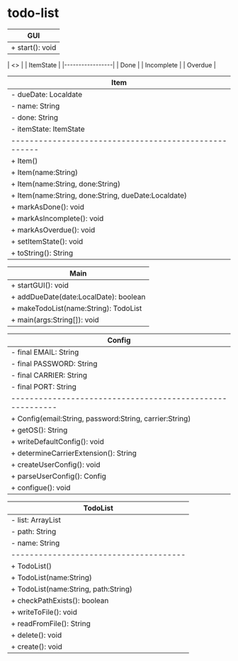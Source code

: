 # todo-list

|       GUI       |
|-----------------|
| + start(): void |

| <<enumeration>> |
| ItemState       |
|-----------------|
| Done            |
| Incomplete      |
| Overdue         |

|                        Item                         |
|-----------------------------------------------------|
| - dueDate: Localdate                                |
| - name: String                                      |
| - done: String                                      |
| - itemState: ItemState                              |
|-----------------------------------------------------|
| + Item()                                            |
| + Item(name:String)                                 |
| + Item(name:String, done:String)                    |
| + Item(name:String, done:String, dueDate:Localdate) |
| + markAsDone(): void                                |
| + markAsIncomplete(): void                          |
| + markAsOverdue(): void                             |
| + setItemState(): void                              |
| + toString(): String                                |

|                 Main                  |
|---------------------------------------|
| + startGUI(): void                    |
| + addDueDate(date:LocalDate): boolean |
| + makeTodoList(name:String): TodoList |
| + main(args:String[]): void           |

|                         Config                          |
|---------------------------------------------------------|
| - final EMAIL: String                                   |
| - final PASSWORD: String                                |
| - final CARRIER: String                                 |
| - final PORT: String                                    |
|---------------------------------------------------------|
| + Config(email:String, password:String, carrier:String) |
| + getOS(): String                                       |
| + writeDefaultConfig(): void                            |
| + determineCarrierExtension(): String                   |
| + createUserConfig(): void                              |
| + parseUserConfig(): Config                             |
| + configue(): void                                      |

|               TodoList               |
|--------------------------------------|
| - list: ArrayList<Item>              |
| - path: String                       |
| - name: String                       |
|--------------------------------------|
| + TodoList()                         |
| + TodoList(name:String)              |
| + TodoList(name:String, path:String) |
| + checkPathExists(): boolean         |
| + writeToFile(): void                |
| + readFromFile(): String             |
| + delete(): void                     |
| + create(): void                     |


